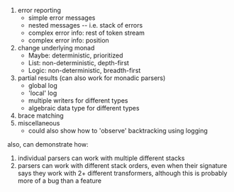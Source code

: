
1. error reporting
    - simple error messages
    - nested messages -- i.e. stack of errors
    - complex error info:  rest of token stream
    - complex error info:  position
2. change underlying monad
    - Maybe: deterministic, prioritized
    - List: non-deterministic, depth-first
    - Logic: non-deterministic, breadth-first
3. partial results (can also work for monadic parsers)
    - global log
    - 'local' log
    - multiple writers for different types
    - algebraic data type for different types
4. brace matching
5. miscellaneous
    - could also show how to 'observe' backtracking using logging


also, can demonstrate how:
 1) individual parsers can work with multiple different stacks
 2) parsers can work with different stack orders, even when their
    signature says they work with 2+ different transformers, although
    this is probably more of a bug than a feature